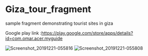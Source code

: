 # Giza_tour_fragment
sample fragment demonstrating tourist sites in giza

Google play link :https://play.google.com/store/apps/details?id=com.omar.acer.myguide

![Screenshot_20191221-055816](https://user-images.githubusercontent.com/47230931/71302711-431a3600-23b7-11ea-8c67-1dc4096a8c73.png)
![Screenshot_20191221-055808](https://user-images.githubusercontent.com/47230931/71302712-431a3600-23b7-11ea-86c4-aecdf1cca854.png)
